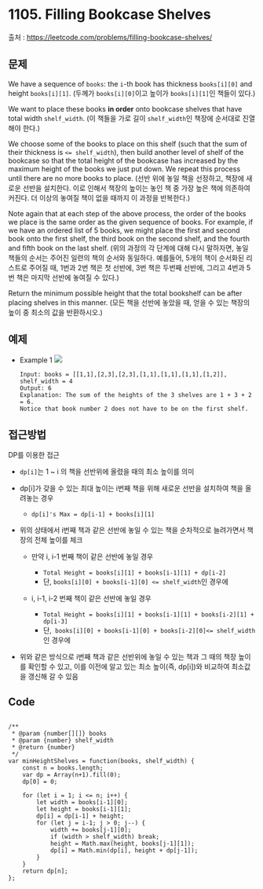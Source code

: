 # 1105. Filling Bookcase Shelves

출처 : https://leetcode.com/problems/filling-bookcase-shelves/

## 문제

We have a sequence of  `books`: the  `i`-th book has thickness  `books[i][0]`  and height  `books[i][1]`.
(두께가 `books[i][0]`이고 높이가 `books[i][1]`인 책들이 있다.)

We want to place these books  **in order** onto bookcase shelves that have total width  `shelf_width`.
(이 책들을 가로 길이 `shelf_width`인 책장에 순서대로 진열해야 한다.)

We choose some of the books to place on this shelf (such that the sum of their thickness is  `<= shelf_width`), then build another level of shelf of the bookcase so that the total height of the bookcase has increased by the maximum height of the books we just put down. We repeat this process until there are no more books to place.
(선반 위에 놓일 책을 선정하고, 책장에 새로운 선반을 설치한다. 이로 인해서 책장의 높이는 놓인 책 중 가장 높은 책에 의존하여 커진다. 더 이상의 놓여질 책이 없을 때까지 이 과정을 반복한다.)

Note again that at each step of the above process,  the order of the books we place is the same order as the given sequence of books. For example, if we have an ordered list of 5 books, we might place the first and second book onto the first shelf, the third book on the second shelf, and the fourth and fifth book on the last shelf.
(위의 과정의 각 단계에 대해 다시 말하자면, 놓일 책들의 순서는 주어진 일련의 책의 순서와 동일하다. 예를들어, 5개의 책이 순서화된 리스트로 주어질 때, 1번과 2번 책은 첫 선반에, 3번 책은 두번째 선반에, 그리고 4번과 5번 책은 마지막 선반에 놓여질 수 있다.)

Return the minimum possible height that the total bookshelf can be after placing shelves in this manner.
(모든 책을 선반에 놓았을 때, 얻을 수 있는 책장의 높이 중 최소의 값을 반환하시오.)

## 예제

- Example 1
![](https://assets.leetcode.com/uploads/2019/06/24/shelves.png)
	```
	Input: books = [[1,1],[2,3],[2,3],[1,1],[1,1],[1,1],[1,2]], shelf_width = 4
	Output: 6
	Explanation: The sum of the heights of the 3 shelves are 1 + 3 + 2 = 6.
	Notice that book number 2 does not have to be on the first shelf.
	```
	
## 접근방법

DP를 이용한 접근
- `dp[i]`는 1 ~ i 의 책을 선반위에 올렸을 때의 최소 높이를 의미
- dp[i]가 갖을 수 있는 최대 높이는 i번째 책을 위해 새로운 선반을 설치하여 책을 올려놓는 경우
	- `dp[i]'s Max = dp[i-1] + books[i][1]`
- 위의 상태에서 i번째 책과 같은 선반에 놓일 수 있는 책을 순차적으로 늘려가면서 책장의 전체 높이를 체크
	- 만약 i, i-1 번째 책이 같은 선반에 놓일 경우 
		- `Total Height = books[i][1] + books[i-1][1] + dp[i-2]` 
		- 단, `books[i][0] + books[i-1][0] <= shelf_width`인 경우에
	
	- i, i-1, i-2 번째 책이 같은 선반에 놓일 경우
		- `Total Height = books[i][1] + books[i-1][1] + books[i-2][1] + dp[i-3]`
		- 단,` books[i][0] + books[i-1][0] + books[i-2][0]<= shelf_width`인 경우에
		
		
- 위와 같은 방식으로 i번째 책과 같은 선반위에 놓일 수 있는 책과 그 때의 책장 높이를 확인할 수 있고, 이를 이전에 알고 있는 최소 높이(즉, dp[i])와 비교하여 최소값을 갱신해 갈 수 있음
 
## Code
<pre>
<code>
/**
 * @param {number[][]} books
 * @param {number} shelf_width
 * @return {number}
 */
var minHeightShelves = function(books, shelf_width) {
    const n = books.length;
    var dp = Array(n+1).fill(0);
    dp[0] = 0;
    
    for (let i = 1; i <= n; i++) {
        let width = books[i-1][0];
        let height = books[i-1][1];
        dp[i] = dp[i-1] + height;
        for (let j = i-1; j > 0; j--) {
            width += books[j-1][0];
            if (width > shelf_width) break;
            height = Math.max(height, books[j-1][1]);
            dp[i] = Math.min(dp[i], height + dp[j-1]);
        }
    }
    return dp[n];
};
</code>
</pre>
